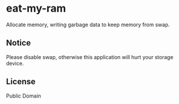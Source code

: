 # eat-my-ram

Allocate memory, writing garbage data to keep memory from swap.

## Notice

Please disable swap, otherwise this application will hurt your storage device.

## License

Public Domain
